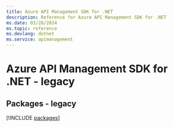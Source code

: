 ```yaml
---
title: Azure API Management SDK for .NET
description: Reference for Azure API Management SDK for .NET
ms.date: 03/28/2024
ms.topic: reference
ms.devlang: dotnet
ms.service: apimanagement
---
```

# Azure API Management SDK for .NET - legacy
## Packages - legacy
[!INCLUDE [packages](api-management-index.md)]